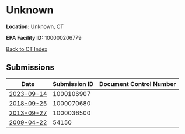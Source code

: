 # Unknown

**Location:** Unknown, CT

**EPA Facility ID:** 100000206779

[Back to CT Index](../../index.md)

## Submissions

| Date | Submission ID | Document Control Number |
|------|--------------|-------------------------|
| [2023-09-14](submissions/1000106907.md) | 1000106907 |  |
| [2018-09-25](submissions/1000070680.md) | 1000070680 |  |
| [2013-09-27](submissions/1000036500.md) | 1000036500 |  |
| [2009-04-22](submissions/54150.md) | 54150 |  |
